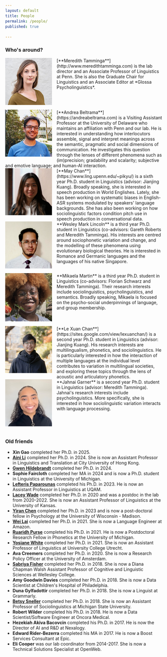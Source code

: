 ```yaml
---
layout: default
title: People
permalink: /people/
published: true
    
---
```


### Who's around?

  
<img src="/images/meredith_lab.jpg" alt="Headshot of a white woman with wavy light brown hair, wearing an olive blouse." style="width: 150px; float: left; margin: 0px 15px 15px 0px;" />
[**Meredith Tamminga**](http://www.meredithtamminga.com) is the lab director and an Associate Professor of Linguistics at Penn. She is also the Graduate Chair for Linguistics and an Associate Editor at *Glossa Psycholinguistics*. 

<br style="clear:both" />

<img src="/images/andrea.jpeg" alt="Headshot of a white man with short dark hair and glasses, wearing a blue tshirt." style="width: 150px; float: left; margin: 0px 15px 15px 0px;" />
[**Andrea Beltrama**](https://andreabeltrama.com) is a Visiting Assistant Professor at the University of Delaware who maintains an affiliation with Penn and our lab. He is interested in understanding how interlocutors assemble, signal and interpret meanings across the semantic, pragmatic and social dimensions of communication. He investigates this question through the lenses of different phenomena such as (im)precision; gradability and scalarity; subjective and emotive language; and human-AI interaction.

<br style="clear:both" />

<img src="/images/may.jpeg" alt="Headshot of an Asian woman with long dark hair wearing a white button-up and black jacket." style="width: 150px; float: left; margin: 0px 15px 15px 0px;" />
[**May Chan**](https://www.ling.upenn.edu/~pikyu/) is a sixth year Ph.D. student in Linguistics (advisor: Jianjing Kuang). Broadly speaking, she is interested in speech production in World Englishes. Lately, she has been working on systematic biases in English-ASR systems modulated by speakers' language backgrounds. She has also been working on how sociolinguistic factors condition pitch use in speech production in conversational data.

<br style="clear:both" />

<img src="/images/wesley.png" alt="Headshot of a multiracial man with facial hair, a mustache, and glasses, wearing a shirt and tie." style="width: 150px; float: left; margin: 0px 15px 15px 0px;" />
**Wesley Mark Lincoln** is a third year Ph.D. student in Linguistics (co-advisors: Gareth Roberts and Meredith Tamminga). His interests are centred around sociophonetic variation and change, and the modelling of these phenomena using evolutionary biological theories. He is interested in Romance and Germanic languages and the languages of his native Singapore.

<br style="clear:both" />

<img src="/images/mikaela.jpg" alt="Headshot of a Black non-binary person with glasses and piercings standing behind a flower." style="width: 150px; float: left; margin: 0px 15px 15px 0px;" />
**Mikaela Martin**  is a third year Ph.D. student in Linguistics (co-advisors: Florian Schwarz and Meredith Tamminga). Their research interests include sociolinguistics, psycholinguistics, and semantics. Broadly speaking, Mikaela is focused on the psycho-social underpinnings of language, and group membership. 

<br style="clear:both" />

<img src="/images/lexuan.jpg" alt="Headshot of an Asian man with glasses standing outside in a black coat and scarf." style="width: 150px; float: left; margin: 0px 15px 15px 0px;" />
[**Le Xuan Chan**](https://sites.google.com/view/lexuanchan/) is a second year Ph.D. student in Linguistics (advisor: Jianjing Kuang). His research interests are multilingualism, phonetics, and sociolinguistics. He is particularly interested in how the interaction of multiple languages at the individual level contributes to variation in multilingual societies, and exploring these topics through the lens of acoustic and articulatory phonetics.

<br style="clear:both" />

<img src="/images/jahnai.jpg" alt="Headshot of a Black woman with a ponytail wearing a black zip-up." style="width: 150px; float: left; margin: 0px 15px 15px 0px;" />
**Jahnai Garner** is a second year Ph.D. student in Linguistics (advisor: Meredith Tamminga). Jahnai's research interests include psycholinguistics. More specifically, she is interested in how sociolinguistic variation interacts with language processing.

<br style="clear:both" />


### Old friends

- **Xin Gao** completed her Ph.D. in 2025.
- [**Aini Li**](https://ainili-linguist.github.io/) completed her Ph.D. in 2024. She is now an Assistant Professor in Linguistics and Translation at City University of Hong Kong.
- [**Gwen Hildebrandt**](https://www.penngwen.net/) completed her Ph.D. in 2024. 
- **Sophie Faircloth** completed her MA in 2024 and is now a Ph.D. student in Linguistics at the University of Michigan.
- [**Lefteris Paparounas**](https://paparounas.net) completed his Ph.D. in 2023. He is now an Assistant Professor in Linguistics at UQAM. 
- [**Lacey Wade**](https://laceywade.github.io/) completed her Ph.D. in 2020 and was a postdoc in the lab from 2020-2022. She is now an Assistant Professor of Linguistics at the University of Kansas.
- [**Yiran Chen**](https://sites.google.com/sas.upenn.edu/yiranchen/home) completed her Ph.D. in 2023 and is now a post-doctoral fellow in Psychology at the University of Wisconsin - Madison.
- [**Wei Lai**](https://weilaiphonetics.github.io/home/) completed her Ph.D. in 2021. She is now a Language Engineer at Amazon.
- [**Ruaridh Purse**](https://www.rupurse.com/) completed his Ph.D. in 2021. He is now a Postdoctoral Research Fellow in Phonetics at the University of Michigan.
- [**Yosiane White**](https://yosianewhite.net/) completed her Ph.D. in 2021. She is now an Assistant Professor of Linguistics at University College Utrecht.
- **Ava Creemers** completed her Ph.D. in 2020. She is now a Research Policy Officer at the University of Amsterdam.
- [**Sabriya Fisher**](https://www.sabriya-fisher.com/) completed her Ph.D. in 2018. She is now a Diana Chapman Walsh Assistant Professor of Cognitive and Linguistic Sciences at Wellesley College.
- **Amy Goodwin Davies** completed her Ph.D. in 2018. She is now a Data Scientist at Children's Hospital of Philadelphia.
- **Duna Gylfadottir** completed her Ph.D. in 2018. She is now a Linguist at Grammarly.
- [**Betsy Sneller**](https://betsysneller.github.io) completed her Ph.D. in 2018. She is now an Assistant Professor of Sociolinguistics at Michigan State University.
- **Robert Wilder** completed his Ph.D. in 2018. He is now a Data Scientist/Software Engineer at Oncora Medical.
- **Hezekiah Akiva Bacovcin** completed his Ph.D. in 2017. He is now the Director of AI and R&D at Nexalogy.
- **Edward Rider-Bezerra** completed his MA in 2017. He is now a Boost Services Consultant at Epic.
- **Eli Cooper** was our lab coordinator from 2014-2017. She is now a Technical Solutions Specialist at OpenWeb.


